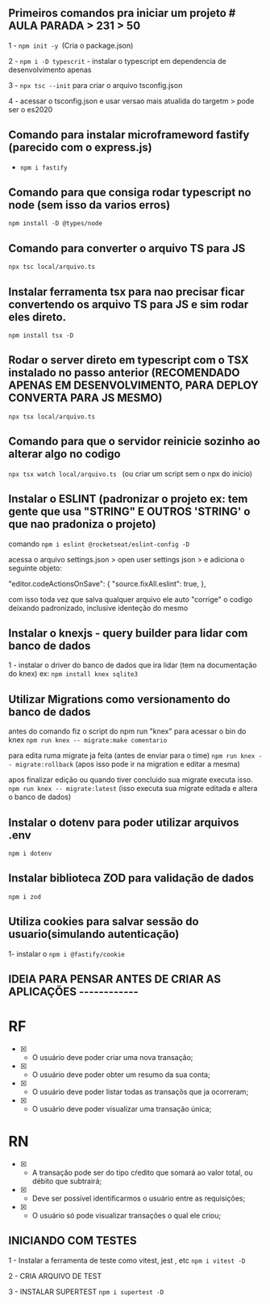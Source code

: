 ## Primeiros comandos pra iniciar um projeto  # AULA PARADA > 231 > 50

1 - `npm init -y `(Cria o package.json)

2 - `npm i -D typescrit` - instalar o typescript em dependencia de desenvolvimento apenas

3 - `npx tsc --init` para criar o arquivo tsconfig.json

4 - acessar o tsconfig.json e usar versao mais atualida do targetm > pode ser o es2020


## Comando para instalar microframeword fastify (parecido com o express.js)

- `npm i fastify`

## Comando para que consiga rodar typescript no node (sem isso da varios erros)

`npm install -D @types/node`

## Comando para converter o arquivo TS para JS 

`npx tsc local/arquivo.ts`


## Instalar ferramenta tsx para nao precisar ficar convertendo os arquivo TS para JS e sim rodar eles direto.

`npm install tsx -D`


## Rodar o server direto em typescript com o TSX instalado no passo anterior (RECOMENDADO APENAS EM DESENVOLVIMENTO, PARA DEPLOY CONVERTA PARA JS MESMO)
`npx tsx local/arquivo.ts`

## Comando para que o servidor reinicie sozinho ao alterar algo no codigo

`npx tsx watch local/arquivo.ts `  (ou criar um script sem o npx do inicio)

## Instalar o ESLINT (padronizar o projeto ex: tem gente que usa "STRING" E OUTROS 'STRING' o que nao pradoniza o projeto)

comando `npm i eslint @rocketseat/eslint-config -D`

acessa o arquivo settings.json > open user settings json > e adiciona o seguinte objeto:

"editor.codeActionsOnSave": {
       "source.fixAll.eslint": true,
    },

com isso toda vez que salva qualquer arquivo ele auto "corrige" o codigo deixando padronizado, inclusive identeção do mesmo

## Instalar o knexjs - query builder para lidar com banco de dados

1 - instalar o driver do banco de dados que ira lidar (tem na documentação do knex) 
 ex: `npm install knex sqlite3`


## Utilizar Migrations como versionamento do banco de dados

antes do comando fiz o script do npm run "knex" para acessar o bin do knex
`npm run knex -- migrate:make comentario`

para edita ruma migrate ja feita (antes de enviar para o time)
`npm run knex -- migrate:rollback` (apos isso pode ir na migration e editar a mesma)

apos finalizar edição ou quando tiver concluido sua migrate executa isso.
`npm run knex -- migrate:latest` (isso executa sua migrate editada e altera o banco de dados)

## Instalar o dotenv para poder utilizar arquivos .env

`npm i dotenv`

## Instalar biblioteca ZOD para validação de dados

`npm i zod`

## Utiliza cookies para salvar sessão do usuario(simulando autenticação)

1- instalar o `npm i @fastify/cookie`

## IDEIA PARA PENSAR ANTES DE CRIAR AS APLICAÇÕES ------------

# RF

- [x] - O usuário deve poder criar uma nova transação;
- [x] - O usuário deve poder obter um resumo da sua conta;
- [x] - O usuário deve poder listar todas as transaçõs que ja ocorreram;
- [x] - O usuário deve poder visualizar uma transação única;

# RN

- [x] - A transação pode ser do tipo cŕedito que somará ao valor total, ou débito que subtrairá;
- [x] - Deve ser possível identificarmos o usuário entre as requisições;
- [x] - O usuário só pode visualizar transações o qual ele criou;

## INICIANDO COM TESTES

1 - Instalar a ferramenta de teste como vitest, jest , etc
`npm i vitest -D`

2 - CRIA ARQUIVO DE TEST


3 - INSTALAR SUPERTEST
`npm i supertest -D`